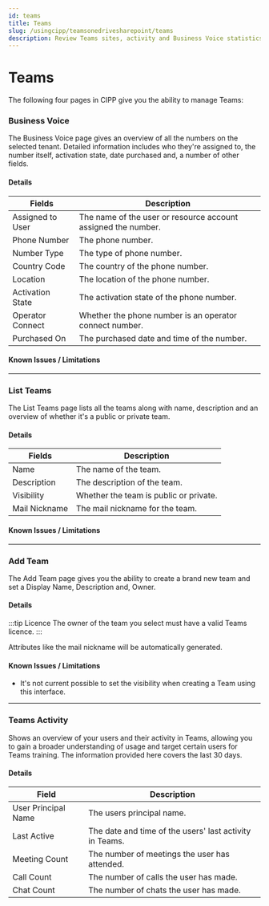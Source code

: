 ```yaml
---
id: teams
title: Teams
slug: /usingcipp/teamsonedrivesharepoint/teams
description: Review Teams sites, activity and Business Voice statistics
---
```


# Teams

The following four pages in CIPP give you the ability to manage Teams:

### Business Voice

The Business Voice page gives an overview of all the numbers on the selected tenant. Detailed information includes who they're assigned to, the number itself, activation state, date purchased and, a number of other fields.

#### Details <a href="#businessvoice-details" id="businessvoice-details"></a>

| Fields           | Description                                                   |
| ---------------- | ------------------------------------------------------------- |
| Assigned to User | The name of the user or resource account assigned the number. |
| Phone Number     | The phone number.                                             |
| Number Type      | The type of phone number.                                     |
| Country Code     | The country of the phone number.                              |
| Location         | The location of the phone number.                             |
| Activation State | The activation state of the phone number.                     |
| Operator Connect | Whether the phone number is an operator connect number.       |
| Purchased On     | The purchased date and time of the number.                    |

#### Known Issues / Limitations <a href="#businessvoice-knownissues" id="businessvoice-knownissues"></a>

***

### List Teams

The List Teams page lists all the teams along with name, description and an overview of whether it's a public or private team.

#### Details <a href="#listteams-details" id="listteams-details"></a>

| Fields        | Description                            |
| ------------- | -------------------------------------- |
| Name          | The name of the team.                  |
| Description   | The description of the team.           |
| Visibility    | Whether the team is public or private. |
| Mail Nickname | The mail nickname for the team.        |

#### Known Issues / Limitations <a href="#listteams-knownissues" id="listteams-knownissues"></a>

***

### Add Team

The Add Team page gives you the ability to create a brand new team and set a Display Name, Description and, Owner.

#### Details <a href="#addteam-details" id="addteam-details"></a>

:::tip Licence The owner of the team you select must have a valid Teams licence. :::

Attributes like the mail nickname will be automatically generated.

#### Known Issues / Limitations

* It's not current possible to set the visibility when creating a Team using this interface.

***

### Teams Activity

Shows an overview of your users and their activity in Teams, allowing you to gain a broader understanding of usage and target certain users for Teams training. The information provided here covers the last 30 days.

#### Details <a href="#teamsactivity-details" id="teamsactivity-details"></a>

| Field               | Description                                             |
| ------------------- | ------------------------------------------------------- |
| User Principal Name | The users principal name.                               |
| Last Active         | The date and time of the users' last activity in Teams. |
| Meeting Count       | The number of meetings the user has attended.           |
| Call Count          | The number of calls the user has made.                  |
| Chat Count          | The number of chats the user has made.                  |

#### &#x20;<a href="#teamsactivity-knownissues" id="teamsactivity-knownissues"></a>
